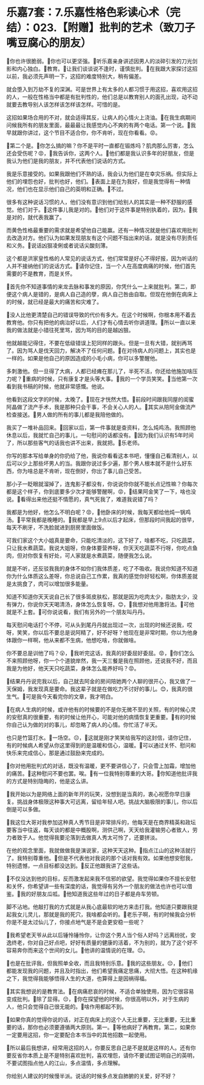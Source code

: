 # 乐嘉7套：7.乐嘉性格色彩读心术（完结）：023.【附赠】批判的艺术（致刀子嘴豆腐心的朋友）

🎼你也许很脆弱。🎼你也可以更坚强。🎼听乐嘉亲身讲述因男人的淡碎引发的刀光剑影和内心独白。🎼教育。🎼让我们谈谈说不逢时，谨慎批判。🎼在我跟大家探讨这招以前，我必须先声明一下，这招的难度特别大，稍有偏差。

就会堕入到万劫不复的深渊。可是世界上有太多的人都习惯于用这招，喜欢用这招的人，一般在性格当中都是有批判性的，他们总是以教育别人的面孔出现，动不动就要去教导别人该怎样该怎样该怎样。可惜的是。

这招如果场合用的不对，就会适得其反，让病人的心情火上浇油。🎼在我生病期间问候我所有的朋友里面，最最最让我感觉内心不爽的有两个电话。第一个说。🎼我早就跟你讲过，这个节目不适合你，你不肯听，现在你看看。😡。

🎼第二个是。🎼你怎么搞的嘛？你不是平时一直都在锻炼吗？肌肉那么厉害，怎么还会受伤呢？😡，🎼我告诉你，这两个人。🎼他们都是我认识多年的好朋友，但是我认为他们是我的朋友，并不代表他们说话的方式。

我是乐意接受的。如果我跟他们不熟的话，我会认为他们是在幸灾乐祸。但实际上他们的埋怨也好，批判也好，他们。🎼表面上是在为我好，但是我觉得有一种情况，他们也在显示他们自己的英明和正确。🎼不过。

很多有这种说话习惯的人，他们没有意识到他们给别人的其实是一种不舒服的感觉。他们对于。🎼这件事儿我是对的。🎼他们对于这件事是特别执着的，因为。🎼我是对的，就代表我赢了。

而黄色性格最重要的需求就是希望他自己能赢。还有一种情况就是他们喜欢用批判去改造对方。他们认为如果发现朋友有这个问题不指出来的话，就是没有尽到责任和义务。🎼说话凶狠凌俐或者说话尖酸刻薄。

这个都是洪家皇性格的人常见的说话方式，他们常常是好心不得好报，因为听话的人并不接纳他们的说话方式。🎼请你记住，当一个人在高度病痛的时候，他们首先需要的不是教育，而是关怀。

🎼首先你不知道事情的来龙去脉和事发的原因，你凭什么一上来就批判。第二，即便这个病人是错的，是病人自己造的孽，病人自己咎由自取。但现在他倒在病床上的时候，就已经是最大的痛苦和灾难了。

🎼没人比他更清楚自己的错误导致的代价有多大。在这个时候啊，你根本用不着去教育他。你只有把他的病治好以后，人们才有心情去听你讲道理。🎼所以一直以来我的做法就是小错往死里骂，因为骂的目的是越凶狠。

他就越能记得住，不要在低级错误上犯同样的跟头。但是一旦有大错，就别再骂了。因为骂人是伐天回力，解决不了任何问题。🎼在对待病人的问题上，其实也是一样的。如果是他自己的原因造成的小毛小病，你可以多警醒他。

多刺激他。但一旦得了大病，人都已经瘫在那儿了，半死不活，你还给他施加啥压力呢？🎼重病的时候，只有康复才是头等大事。🎼我的一个学员笑笑。🎼当他第一次看到我书稿的时候，他就非常感慨。他说。

他看到这段文字的时候，太晚了。🎼现在才恍然大悟。🎼前段时间跟我同屋的闺蜜阿晶做了流产手术，我是那种只会干事，不会关心人的人。🎼其实从陪阿金做流产检查接送。🎼男人做的所有的事儿都是我陪他做的。

我买了一堆补品回来。🎼回家以后，第一件事就是查资料，怎么炖鸡汤。我照顾他休息以后，我就忙自己的事儿，一句慰问的话都没有。🎼因为我们认识有5年时间了，所以那些客气的话我也讲不出来，我就把。🎼乐老师。

你写的那本写给单身的你扔给了他，我说你看看这本书吧，懂懂自己看清别人，以后可以少上那些坏男人的当。我跟你说过多少遍，那个男人根本就不是什么好东西，你为啥总是不肯听，现在倒好，你出了事儿自己受苦。

那小子一眨眼就溜掉了，连鬼影子都没有，你说说你你就不能长点记性嘛？你每次都是这个样子，你到底要多少次才能够警醒啊，😡，🎼结果阿金笑了一下，啥也没说。🎼看得出来他还挺不情愿的，真气死我了，难道我说错了吗？

我都是为他好，他怎么不明白呢？😡，🎼他卧床的时候，我每天都给他炖一锅鸡汤。🎼平常我都是晚睡的。🎼我都是早上9点以后才起床，但那段时间我起的很早，每天不刷牙，不洗脸就进到厨房里面做饭。

可我们家这个大小姐真是要命，只能吃清淡的，这下好了，啥都不吃，只吃蔬菜，只让我水煮蔬菜。我说大姐呀，你身体要营养呀，你天天吃蔬菜不行呀，你吃点鱼肉，但对你恢复有好处，可人家就是水煮蔬菜，随便我怎么说。

就是不听，还反驳我我的身体不如你们我体质差，吃了不吸收。我说你知道不知道你为什么体质这么差呀，你总说自己工作累，我真的感觉你好轻松啊，你体质差就是太挑食了，肉可以增加很多能量。

知道不知道你天天说自己长了很多斑皮肤松，那就是因为吃肉太少，脂肪太少，没有弹力，你说你天天喝清汤，身体怎么恢复呀。😊，🎼我想对他用激将法。🎼可他就是不上套。🎼可你说说看，我们有另外的一个朋友叫丹丹。

每天慰问电话打个不停，可从头到尾丹丹就出现过一次，出现的时候还说我，哎呀，笑笑，你以后不要总是说阿精了，好不好呀？他现在是非常时期，你以为他身体跟你一样啊，他从来都不生病，他想吃啥，你就做啥。

你不要总是训他了吗？😮，🎼我听完这话，我真的好委屈好委屈。😡，🎼你们怎么不来照顾他呀，你一个个道貌岸然，我一天三餐是我在照顾他，还说我不好，而且我是为他好，他天天只吃蔬菜，身体怎么能养好吗？😡。

🎼结果丹丹说完我以后，自己就去阿金的房间陪她两个人聊的很开心，我又做了一天保姆，我发现真是要命。我这辈子就是在做吃力不讨好的事儿。😊，我真的很生气。🎼可是我今天看完你的文章，我才明白。

🎼在病人生病的时候，或许他有的时候要的不是你无微不至的关照，有的时候心灵的安慰真的很重要，有的时候让他开心，可能对他的病情恢复更重要。🎼有的时候你自己认为做的对的事儿，却忽略了病人的心情。你忙活了半天。

也只是竹篮打水。🎼一场空。😔，🎼这就是刚才笑笑给我写的这封信，请你记住，有的时候病人希望从你这里得到的是温暖和信心，温暖。🎼可以通过关怀、慰问和快乐来完成信心，那是通过鼓励来完成的。

🎼你对他用批判式的对话，既没有温暖，更不要讲信心了，只会雪上加霜，增加他的痛苦。🎼这种慰问不要也罢。唉。🎼有一位我特别尊重的大哥。🎼你知道他批评我的方式是特别隐晦的，他是这么讲。

🎼我开始以为是网络上面的新年开的玩笑，没想到是当真的，衷心祝愿你早日康复。挑战身体极限这种事大可远离，留给年轻人吧。挑战大脑极限的事儿，你以后倒是可以多做。

🎼我这位大哥对我参加这种真人秀节目是非常排斥的，他每天是在商界精英和政坛要客当中往返，每天谈的都是中概股啊，测供己啊，天天给我灌输劳心者致人，劳力者致于人。他觉得我要沦落到去做真人秀太可怜了，还要拼淡。

在他的观念里面，我就做做我是演说家，这种天天这种。🎼指点江山的这种活就行了。我特别尊重他。🎼但是不代表他对我说的那个话对我有效。如果他想安慰我，特别遗憾，一点目标都没达到。🎼反正他跟我讲了这些话。

🎼不仅没达到他的目标，反而激发起来我不信邪的欲望。我觉得如果你不擅长安慰和关怀，你希望讲一些有深度的话，我觉得有另外一个朋友的做法也许也可以借鉴。🎼我的好朋友瓜呱。🎼他知道我这些年过的日子都是舟车劳顿。

脚不沾地。他敲打我的方式就是从我心底最软的地方来击打我。他知道只要跟我提起我女儿灵儿，那就是我的死穴，我啥都会听的。🎼老乐子啊，有的时候我会分析你是不是太过仙儿了，你接点地气是不是会更安稳一些呢？

🎼我希望老天爷从此以后锤怜锤怜你，让你这个男人当个俗人好吗？远离纷扰，安逸终老，你对自己好点吧，好好有质量的健康的活着，不为别的，就为了这个好不容易奔你而来这个世间的女儿。🎼他讲的温情说的在理。😔。

🎼也是在批评我，但我照单全收，而且我特别乐意。🎼我的这些朋友。😔，🎼他们都能发现我的问题，并且及时指出，他们希望我痛定思痛，大彻大悟。在这种机缘之下，我觉得我能够悟得人生的大道，也算得上是因祸得福。

🎼其实我想说的是教育法。🎼在病痛悲哀的时候，不适合单独使用，因为它很容易变成批判。🎼除了显得。😔，🎼你在探望他的时候，你很高明以外，对于生病的人，他只会觉得自己很无能的。🎼啥作用都起不到。

🎼如果你真的觉得你说的话，对正在病床上的这个人无比重要，无比重要，无比重要的话，那你也必须要遵循两大原则。第一。🎼等他病好了再教育。第二，如果你一定要用这招，你一定要配合本书当中的其他招数一起使用。

🎼所以最后我想讲，经常用这招的人，你要反思自己是不是就是这样的人。还有你要反省你本质上是不是特别喜欢批判，喜欢埋怨，请你不要试图证明自己的英明，不要试图指点他人的江山，多点温情，多点理解。

你给别人建议的时候慢半派。说话的时候多点发自肺腑的关爱，好不好？